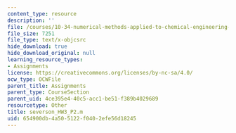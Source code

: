 ```yaml
---
content_type: resource
description: ''
file: /courses/10-34-numerical-methods-applied-to-chemical-engineering-fall-2015/654900db4a505122f0402efe56d18245_severson_HW3_P2.m
file_size: 7251
file_type: text/x-objcsrc
hide_download: true
hide_download_original: null
learning_resource_types:
- Assignments
license: https://creativecommons.org/licenses/by-nc-sa/4.0/
ocw_type: OCWFile
parent_title: Assignments
parent_type: CourseSection
parent_uid: 4ce395e4-40c5-acc1-be51-f389b4029689
resourcetype: Other
title: severson_HW3_P2.m
uid: 654900db-4a50-5122-f040-2efe56d18245
---
```


